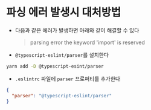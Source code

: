# 파싱 에러 발생시 대처방법

- 다음과 같은 에러가 발생하면 아래와 같이 해결할 수 있다

    > parsing error the keyword 'import' is reserved

- `@typescript-eslint/parser`를 설치한다

```bash
yarn add -D @typescript-esint/parser
```

- `.eslintrc` 파일에 `parser` 프로퍼티를 추가한다

```json
{
  "parser": "@typescript-eslint/parser"
}
```

